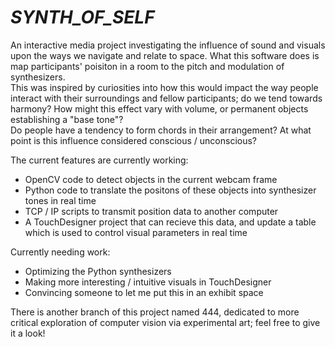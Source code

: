 # *SYNTH_OF_SELF*

An interactive media project investigating the influence of sound and visuals upon the ways we navigate and relate to space.
What this software does is map participants' poisiton in a room to the pitch and modulation of synthesizers.  
This was inspired by curiosities into how this would impact the way people interact with their surroundings and fellow participants; do we tend towards harmony? How might this effect vary with volume, or permanent objects establishing a "base tone"?  
Do people have a tendency to form chords in their arrangement? At what point is this influence considered conscious / unconscious?

The current features are currently working:  
- OpenCV code to detect objects in the current webcam frame  
- Python code to translate the positons of these objects into synthesizer tones in real time  
- TCP / IP scripts to transmit position data to another computer  
- A TouchDesigner project that can recieve this data, and update a table which is used to control visual parameters in real time  

Currently needing work:  
- Optimizing the Python synthesizers  
- Making more interesting / intuitive visuals in TouchDesigner  
- Convincing someone to let me put this in an exhibit space   

There is another branch of this project named 444, dedicated to more critical exploration of computer vision via experimental art; feel free to give it a look!

